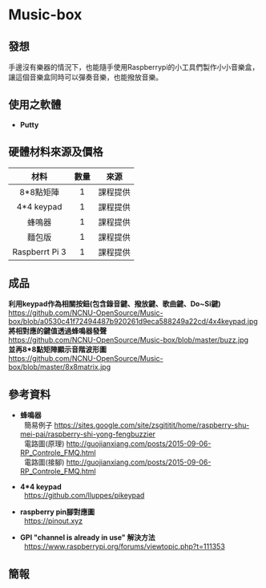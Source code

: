 # Music-box

## 發想 ##
手邊沒有樂器的情況下，也能隨手使用Raspberrypi的小工具們製作小小音樂盒，讓這個音樂盒同時可以彈奏音樂，也能撥放音樂。

## 使用之軟體 ##
* **Putty**

## 硬體材料來源及價格 ##
| 材料 | 數量  | 來源|
| :---------------:|:---------------:|:---------------:
|8*8點矩陣|1|課程提供|
|4*4 keypad| 1|課程提供|
|蜂鳴器 | 1 |課程提供|
|麵包版 | 1 |課程提供|
|Raspberrt Pi 3 | 1|課程提供|

## 成品 ##
 **利用keypad作為相關按鈕(包含錄音鍵、撥放鍵、歌曲鍵、Do~Si鍵)**</br>
 https://github.com/NCNU-OpenSource/Music-box/blob/a0530c41f72494487b920261d9eca588249a22cd/4x4keypad.jpg</br>
 **將相對應的鍵值透過蜂鳴器發聲**</br>
 https://github.com/NCNU-OpenSource/Music-box/blob/master/buzz.jpg</br>
 **並再8*8點矩陣顯示音階波形圖**</br>
https://github.com/NCNU-OpenSource/Music-box/blob/master/8x8matrix.jpg</br>

 ## 參考資料 ##
 * **蜂鳴器** </br>
   簡易例子 <https://sites.google.com/site/zsgititit/home/raspberry-shu-mei-pai/raspberry-shi-yong-fengbuzzier> </br>
   電路圖(原理) <http://guojianxiang.com/posts/2015-09-06-RP_Controle_FMQ.html> </br>
   電路圖(接腳) <http://guojianxiang.com/posts/2015-09-06-RP_Controle_FMQ.html> </br>
   
 * **4*4 keypad** </br>
   https://github.com/lluppes/pikeypad </br>
   
 * **raspberry pin腳對應圖** </br>
   https://pinout.xyz </br>
  
 * **GPI "channel is already in use" 解決方法** </br>
   https://www.raspberrypi.org/forums/viewtopic.php?t=111353 </br>
  
## 簡報 ##
